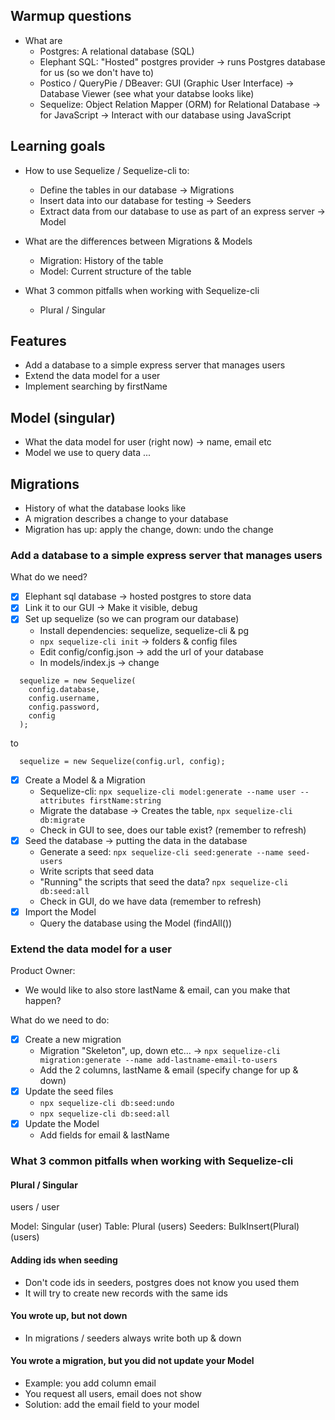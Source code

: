 ## Warmup questions

- What are
  - Postgres: A relational database (SQL)
  - Elephant SQL: "Hosted" postgres provider
    -> runs Postgres database for us (so we don't have to)
  - Postico / QueryPie / DBeaver: GUI (Graphic User Interface)
    -> Database Viewer (see what your databse looks like)
  - Sequelize: Object Relation Mapper (ORM) for Relational Database
    -> for JavaScript -> Interact with our database using JavaScript

## Learning goals

- How to use Sequelize / Sequelize-cli to:

  - Define the tables in our database -> Migrations
  - Insert data into our database for testing -> Seeders
  - Extract data from our database to use as part of an express server -> Model

- What are the differences between Migrations & Models

  - Migration: History of the table
  - Model: Current structure of the table

- What 3 common pitfalls when working with Sequelize-cli
  - Plural / Singular

## Features

- Add a database to a simple express server that manages users
- Extend the data model for a user
- Implement searching by firstName

## Model (singular)

- What the data model for user (right now) -> name, email etc
- Model we use to query data ...

## Migrations

- History of what the database looks like
- A migration describes a change to your database
- Migration has up: apply the change, down: undo the change

### Add a database to a simple express server that manages users

What do we need?

- [x] Elephant sql database -> hosted postgres to store data
- [x] Link it to our GUI -> Make it visible, debug
- [x] Set up sequelize (so we can program our database)
  - Install dependencies: sequelize, sequelize-cli & pg
  - `npx sequelize-cli init` -> folders & config files
  - Edit config/config.json -> add the url of your database
  - In models/index.js -> change

```
  sequelize = new Sequelize(
    config.database,
    config.username,
    config.password,
    config
  );
```

to

```
  sequelize = new Sequelize(config.url, config);
```

- [x] Create a Model & a Migration
  - Sequelize-cli: `npx sequelize-cli model:generate --name user --attributes firstName:string`
  - Migrate the database -> Creates the table, `npx sequelize-cli db:migrate`
  - Check in GUI to see, does our table exist? (remember to refresh)
- [x] Seed the database -> putting the data in the database
  - Generate a seed: `npx sequelize-cli seed:generate --name seed-users`
  - Write scripts that seed data
  - "Running" the scripts that seed the data? `npx sequelize-cli db:seed:all`
  - Check in GUI, do we have data (remember to refresh)
- [x] Import the Model
  - Query the database using the Model (findAll())

### Extend the data model for a user

Product Owner:

- We would like to also store lastName & email, can you make that happen?

What do we need to do:

- [x] Create a new migration
  - Migration "Skeleton", up, down etc...
    -> `npx sequelize-cli migration:generate --name add-lastname-email-to-users`
  - Add the 2 columns, lastName & email (specify change for up & down)
- [x] Update the seed files
  - `npx sequelize-cli db:seed:undo`
  - `npx sequelize-cli db:seed:all`
- [x] Update the Model
  - Add fields for email & lastName

### What 3 common pitfalls when working with Sequelize-cli

#### Plural / Singular

users / user

Model: Singular (user)
Table: Plural (users)
Seeders: BulkInsert(Plural) (users)

#### Adding ids when seeding

- Don't code ids in seeders, postgres does not know you used them
- It will try to create new records with the same ids

#### You wrote up, but not down

- In migrations / seeders always write both up & down

#### You wrote a migration, but you did not update your Model

- Example: you add column email
- You request all users, email does not show
- Solution: add the email field to your model
